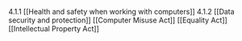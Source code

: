 4.1.1 [[Health and safety when working with computers]]
4.1.2 [[Data security and protection]]
[[Computer Misuse Act]]
[[Equality Act]]
[[Intellectual Property Act]]

